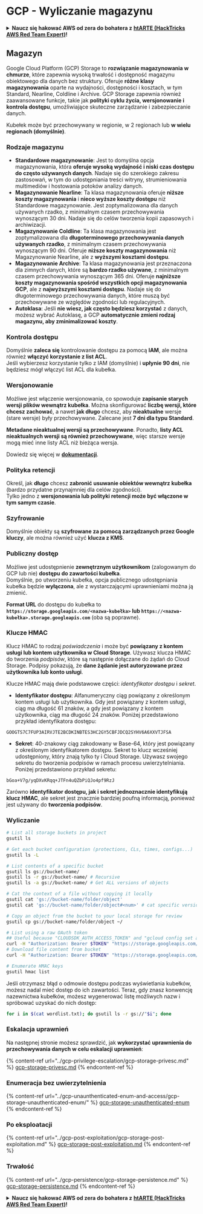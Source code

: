 # GCP - Wyliczanie magazynu

<details>

<summary><strong>Naucz się hakować AWS od zera do bohatera z</strong> <a href="https://training.hacktricks.xyz/courses/arte"><strong>htARTE (HackTricks AWS Red Team Expert)</strong></a><strong>!</strong></summary>

Inne sposoby wsparcia HackTricks:

* Jeśli chcesz zobaczyć swoją **firmę reklamowaną w HackTricks** lub **pobrać HackTricks w formacie PDF**, sprawdź [**PLAN SUBSKRYPCJI**](https://github.com/sponsors/carlospolop)!
* Zdobądź [**oficjalne gadżety PEASS & HackTricks**](https://peass.creator-spring.com)
* Odkryj [**Rodzinę PEASS**](https://opensea.io/collection/the-peass-family), naszą kolekcję ekskluzywnych [**NFT**](https://opensea.io/collection/the-peass-family)
* **Dołącz do** 💬 [**grupy Discord**](https://discord.gg/hRep4RUj7f) lub [**grupy telegramowej**](https://t.me/peass) lub **śledź** mnie na **Twitterze** 🐦 [**@carlospolopm**](https://twitter.com/carlospolopm)**.**
* **Podziel się swoimi sztuczkami hakerskimi, przesyłając PR-y do** [**HackTricks**](https://github.com/carlospolop/hacktricks) i [**HackTricks Cloud**](https://github.com/carlospolop/hacktricks-cloud) repozytoriów github.

</details>

## Magazyn

Google Cloud Platform (GCP) Storage to **rozwiązanie magazynowania w chmurze**, które zapewnia wysoką trwałość i dostępność magazynu obiektowego dla danych bez struktury. Oferuje **różne klasy magazynowania** oparte na wydajności, dostępności i kosztach, w tym Standard, Nearline, Coldline i Archive. GCP Storage zapewnia również zaawansowane funkcje, takie jak **polityki cyklu życia, wersjonowanie i kontrola dostępu**, umożliwiające skuteczne zarządzanie i zabezpieczanie danych.

Kubełek może być przechowywany w regionie, w 2 regionach lub **w wielu regionach (domyślnie)**.

### Rodzaje magazynu

* **Standardowe magazynowanie**: Jest to domyślna opcja magazynowania, która **oferuje wysoką wydajność i niski czas dostępu do często używanych danych**. Nadaje się do szerokiego zakresu zastosowań, w tym do udostępniania treści witryny, strumieniowania multimediów i hostowania potoków analizy danych.
* **Magazynowanie Nearline**: Ta klasa magazynowania oferuje **niższe koszty magazynowania** i **nieco wyższe koszty dostępu** niż Standardowe magazynowanie. Jest zoptymalizowana dla danych używanych rzadko, z minimalnym czasem przechowywania wynoszącym 30 dni. Nadaje się do celów tworzenia kopii zapasowych i archiwizacji.
* **Magazynowanie Coldline**: Ta klasa magazynowania jest zoptymalizowana dla **długoterminowego przechowywania danych używanych rzadko**, z minimalnym czasem przechowywania wynoszącym 90 dni. Oferuje **niższe koszty magazynowania** niż Magazynowanie Nearline, ale z **wyższymi kosztami dostępu**.
* **Magazynowanie Archive**: Ta klasa magazynowania jest przeznaczona dla zimnych danych, które są **bardzo rzadko używane**, z minimalnym czasem przechowywania wynoszącym 365 dni. Oferuje **najniższe koszty magazynowania spośród wszystkich opcji magazynowania GCP**, ale z **najwyższymi kosztami dostępu**. Nadaje się do długoterminowego przechowywania danych, które muszą być przechowywane ze względów zgodności lub regulacyjnych.
* **Autoklasa**: Jeśli **nie wiesz, jak często będziesz korzystać** z danych, możesz wybrać Autoklasę, a GCP **automatycznie zmieni rodzaj magazynu, aby zminimalizować koszty**.

### Kontrola dostępu

Domyślnie **zaleca się** kontrolowanie dostępu za pomocą **IAM**, ale można również **włączyć korzystanie z list ACL**.\
Jeśli wybierzesz korzystanie tylko z IAM (domyślnie) i **upłynie 90 dni**, nie będziesz mógł włączyć list ACL dla kubełka.

### Wersjonowanie

Możliwe jest włączenie wersjonowania, co spowoduje **zapisanie starych wersji plików wewnątrz kubełka**. Można skonfigurować **liczbę wersji, które chcesz zachować**, a nawet **jak długo** chcesz, aby **nieaktualne** wersje (stare wersje) były przechowywane. Zalecane jest **7 dni dla typu Standard**.

**Metadane nieaktualnej wersji są przechowywane**. Ponadto, **listy ACL nieaktualnych wersji są również przechowywane**, więc starsze wersje mogą mieć inne listy ACL niż bieżąca wersja.

Dowiedz się więcej w [**dokumentacji**](https://cloud.google.com/storage/docs/object-versioning).

### Polityka retencji

Określ, jak **długo** chcesz **zabronić usuwanie obiektów wewnątrz kubełka** (bardzo przydatne przynajmniej dla celów zgodności).\
Tylko jedno z **wersjonowania lub polityki retencji może być włączone w tym samym czasie**.

### Szyfrowanie

Domyślnie obiekty są **szyfrowane za pomocą zarządzanych przez Google kluczy**, ale można również użyć **klucza z KMS**.

### Publiczny dostęp

Możliwe jest udostępnienie **zewnętrznym użytkownikom** (zalogowanym do GCP lub nie) **dostępu do zawartości kubełka**. \
Domyślnie, po utworzeniu kubełka, opcja publicznego udostępniania kubełka będzie **wyłączona**, ale z wystarczającymi uprawnieniami można ją zmienić.

**Format URL** do dostępu do kubełka to **`https://storage.googleapis.com/<nazwa-kubełka>` lub `https://<nazwa-kubełka>.storage.googleapis.com`** (oba są poprawne).

### Klucze HMAC

Klucz HMAC to rodzaj _poświadczenia_ i może być **powiązany z kontem usługi lub kontem użytkownika w Cloud Storage**. Używasz klucza HMAC do tworzenia _podpisów_, które są następnie dołączane do żądań do Cloud Storage. Podpisy pokazują, że **dane żądanie jest autoryzowane przez użytkownika lub konto usługi**.

Klucze HMAC mają dwie podstawowe części: _identyfikator dostępu_ i _sekret_.

*   **Identyfikator dostępu**: Alfanumeryczny ciąg powiązany z określonym kontem usługi lub użytkownika. Gdy jest powiązany z kontem usługi, ciąg ma długość 61 znaków, a gdy jest powiązany z kontem użytkownika, ciąg ma długość 24 znaków. Poniżej przedstawiono przykład identyfikatora dostępu:

`GOOGTS7C7FUP3AIRVJTE2BCDKINBTES3HC2GY5CBFJDCQ2SYHV6A6XXVTJFSA`
*   **Sekret**: 40-znakowy ciąg zakodowany w Base-64, który jest powiązany z określonym identyfikatorem dostępu. Sekret to klucz wcześniej udostępniony, który znają tylko ty i Cloud Storage. Używasz swojego sekretu do tworzenia podpisów w ramach procesu uwierzytelniania. Poniżej przedstawiono przykład sekretu:

`bGoa+V7g/yqDXvKRqq+JTFn4uQZbPiQJo4pf9RzJ`

Zarówno **identyfikator dostępu, jak i sekret jednoznacznie identyfikują klucz HMAC**, ale sekret jest znacznie bardziej poufną informacją, ponieważ jest używany do **tworzenia podpisów**.

### Wyliczanie
```bash
# List all storage buckets in project
gsutil ls

# Get each bucket configuration (protections, CLs, times, configs...)
gsutil ls -L

# List contents of a specific bucket
gsutil ls gs://bucket-name/
gsutil ls -r gs://bucket-name/ # Recursive
gsutil ls -a gs://bucket-name/ # Get ALL versions of objects

# Cat the context of a file without copying it locally
gsutil cat 'gs://bucket-name/folder/object'
gsutil cat 'gs://bucket-name/folder/object#<num>' # cat specific version

# Copy an object from the bucket to your local storage for review
gsutil cp gs://bucket-name/folder/object ~/

# List using a raw OAuth token
## Useful because "CLOUDSDK_AUTH_ACCESS_TOKEN" and "gcloud config set auth/access_token_file" doesn't work with gsutil
curl -H "Authorization: Bearer $TOKEN" "https://storage.googleapis.com/storage/v1/b/<storage-name>/o"
# Download file content from bucket
curl -H "Authorization: Bearer $TOKEN" "https://storage.googleapis.com/storage/v1/b/supportstorage-58249/o/flag.txt?alt=media" --output -

# Enumerate HMAC keys
gsutil hmac list
```
Jeśli otrzymasz błąd o odmowie dostępu podczas wyświetlania kubełków, możesz nadal mieć dostęp do ich zawartości. Teraz, gdy znasz konwencję nazewnictwa kubełków, możesz wygenerować listę możliwych nazw i spróbować uzyskać do nich dostęp:
```bash
for i in $(cat wordlist.txt); do gsutil ls -r gs://"$i"; done
```
### Eskalacja uprawnień

Na następnej stronie możesz sprawdzić, jak **wykorzystać uprawnienia do przechowywania danych w celu eskalacji uprawnień**:

{% content-ref url="../gcp-privilege-escalation/gcp-storage-privesc.md" %}
[gcp-storage-privesc.md](../gcp-privilege-escalation/gcp-storage-privesc.md)
{% endcontent-ref %}

### Enumeracja bez uwierzytelnienia

{% content-ref url="../gcp-unaunthenticated-enum-and-access/gcp-storage-unauthenticated-enum/" %}
[gcp-storage-unauthenticated-enum](../gcp-unaunthenticated-enum-and-access/gcp-storage-unauthenticated-enum/)
{% endcontent-ref %}

### Po eksploatacji

{% content-ref url="../gcp-post-exploitation/gcp-storage-post-exploitation.md" %}
[gcp-storage-post-exploitation.md](../gcp-post-exploitation/gcp-storage-post-exploitation.md)
{% endcontent-ref %}

### Trwałość

{% content-ref url="../gcp-persistence/gcp-storage-persistence.md" %}
[gcp-storage-persistence.md](../gcp-persistence/gcp-storage-persistence.md)
{% endcontent-ref %}

<details>

<summary><strong>Naucz się hakować AWS od zera do bohatera z</strong> <a href="https://training.hacktricks.xyz/courses/arte"><strong>htARTE (HackTricks AWS Red Team Expert)</strong></a><strong>!</strong></summary>

Inne sposoby wsparcia HackTricks:

* Jeśli chcesz zobaczyć swoją **firmę reklamowaną w HackTricks** lub **pobrać HackTricks w formacie PDF**, sprawdź [**PLAN SUBSKRYPCJI**](https://github.com/sponsors/carlospolop)!
* Zdobądź [**oficjalne gadżety PEASS & HackTricks**](https://peass.creator-spring.com)
* Odkryj [**Rodzinę PEASS**](https://opensea.io/collection/the-peass-family), naszą kolekcję ekskluzywnych [**NFT**](https://opensea.io/collection/the-peass-family)
* **Dołącz do** 💬 [**grupy Discord**](https://discord.gg/hRep4RUj7f) lub [**grupy telegramowej**](https://t.me/peass) lub **śledź** mnie na **Twitterze** 🐦 [**@carlospolopm**](https://twitter.com/carlospolopm)**.**
* **Podziel się swoimi sztuczkami hakerskimi, przesyłając PR-y do** [**HackTricks**](https://github.com/carlospolop/hacktricks) i [**HackTricks Cloud**](https://github.com/carlospolop/hacktricks-cloud) github repos.

</details>
